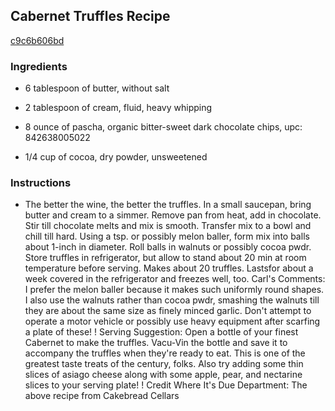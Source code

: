 ## Cabernet Truffles Recipe

[c9c6b606bd](http://cookeatshare.com/recipes/cabernet-truffles-96904)

### Ingredients

 - 6 tablespoon of butter, without salt

 - 2 tablespoon of cream, fluid, heavy whipping

 - 8 ounce of pascha, organic bitter-sweet dark chocolate chips, upc: 842638005022

 - 1/4 cup of cocoa, dry powder, unsweetened

### Instructions

* The better the wine, the better the truffles. In a small saucepan, bring butter and cream to a simmer. Remove pan from heat, add in chocolate. Stir till chocolate melts and mix is smooth. Transfer mix to a bowl and chill till hard. Using a tsp. or possibly melon baller, form mix into balls about 1-inch in diameter. Roll balls in walnuts or possibly cocoa pwdr. Store truffles in refrigerator, but allow to stand about 20 min at room temperature before serving. Makes about 20 truffles. Lastsfor about a week covered in the refrigerator and freezes well, too. Carl's Comments: I prefer the melon baller because it makes such uniformly round shapes. I also use the walnuts rather than cocoa pwdr, smashing the walnuts till they are about the same size as finely minced garlic. Don't attempt to operate a motor vehicle or possibly use heavy equipment after scarfing a plate of these! ! Serving Suggestion: Open a bottle of your finest Cabernet to make the truffles. Vacu-Vin the bottle and save it to accompany the truffles when they're ready to eat. This is one of the greatest taste treats of the century, folks. Also try adding some thin slices of asiago cheese along with some apple, pear, and nectarine slices to your serving plate! ! Credit Where It's Due Department: The above recipe from Cakebread Cellars